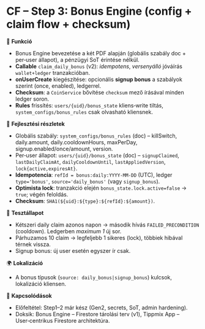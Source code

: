 # CF – Step 3: Bonus Engine (config + claim flow + checksum)

🎯 **Funkció**

* Bonus Engine bevezetése a két PDF alapján (globális szabály doc + per‑user állapot), a pénzügyi SoT érintése nélkül.
* **Callable** `claim_daily_bonus` (v2): *idempotens*, *versenyálló* jóváírás `wallet+ledger` tranzakcióban.
* **onUserCreate** kiegészítése: opcionális **signup bonus** a szabályok szerint (once, enabled), ledgerrel.
* **Checksum**: a `CoinService` bővítése `checksum` mező írásával minden ledger soron.
* **Rules** frissítés: `users/{uid}/bonus_state` kliens‑write tiltás, `system_configs/bonus_rules` csak olvasható kliensnek.

🧠 **Fejlesztési részletek**

* Globális szabály: `system_configs/bonus_rules` (doc) – killSwitch, daily.amount, daily.cooldownHours, maxPerDay, signup.enabled/once/amount, version.
* Per‑user állapot: `users/{uid}/bonus_state` (doc) – `signupClaimed`, `lastDailyClaimAt`, `dailyCooldownUntil`, `lastAppliedVersion`, `lock{active,expiresAt}`.
* **Idempotencia**: `refId = bonus:daily:YYYY-MM-DD` (UTC), ledger `type='bonus'`, `source='daily_bonus'` (vagy `signup_bonus`).
* **Optimista lock**: tranzakció elején `bonus_state.lock.active=false` → `true`; végén feloldás.
* **Checksum**: `SHA1(${uid}:${type}:${refId}:${amount})`.

🧪 **Tesztállapot**

* Kétszeri daily claim azonos napon → második hívás `FAILED_PRECONDITION` (cooldown). Ledgerben *maximum 1* új sor.
* Párhuzamos 10 claim → legfeljebb 1 sikeres (lock), többiek hibával térnek vissza.
* Signup bonus: új user esetén egyszer ír csak.

🌍 **Lokalizáció**

* A bonus típusok (`source: daily_bonus|signup_bonus`) kulcsok, lokalizáció kliensen.

📎 **Kapcsolódások**

* Előfeltétel: Step1–2 már kész (Gen2, secrets, SoT, admin hardening).
* Doksik: Bonus Engine – Firestore tárolási terv (v1), Tippmix App – User‑centrikus Firestore architektúra.
